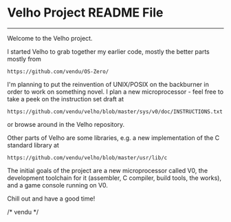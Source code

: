 # Velho Project README File
  -------------------------

Welcome to the Velho project.

I started Velho to grab together my earlier code, mostly the better parts mostly
from

	https://github.com/vendu/OS-Zero/

I'm planning to put the reinvention of UNIX/POSIX on the backburner in order to
work on something novel. I plan a new microprocessor - feel free to take a peek
on the instruction set draft at

	https://github.com/vendu/velho/blob/master/sys/v0/doc/INSTRUCTIONS.txt

or browse around in the Velho repository.

Other parts of Velho are some libraries, e.g. a new implementation of the C
standard library at

	https://github.com/vendu/velho/blob/master/usr/lib/c

The initial goals of the project are a new microprocessor called V0, the
development toolchain for it (assembler, C compiler, build tools, the works),
and a game console running on V0.

Chill out and have a good time!

/* vendu */

